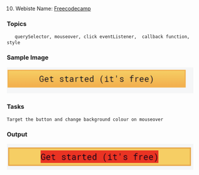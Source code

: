 10. Webiste Name: [Freecodecamp](https://www.freecodecamp.org/)

### Topics

       querySelector, mouseover, click eventListener,  callback function, style

### Sample Image

![Sample One](./Pic18.png)

### Tasks

    Target the button and change background colour on mouseover

### Output

![Output](./Pic19.png)